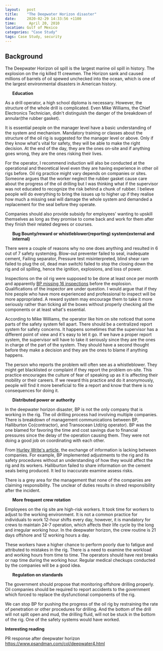 ```yaml
---
layout:   post
title:    "The Deepwater Horizon disaster"
date:     2020-02-29 14:33:56 +1100
time:      April 20, 2010
location: Gulf of Mexico
categories: "Case Study"
tags: Case Study, security
---
```

<h2>Background</h2>
The Deepwater Horizon oil spill is the largest marine oil spill in history. The explosion on the rig killed 11 crewmen. The Horizon sank and caused millions of barrels of oil spewed unchecked into the ocean, which is one of the largest environmental disasters in American history.

<ul><b>Education</b></ul>
As a drill operator, a high school diploma is necessary. However, the structure of the whole drill is complicated. Even Mike Williams, the Chief Electronics Technician, didn't distinguish the danger of the breakdown of annular(the rubber gasket). 

It is essential people on the manager level have a basic understanding of the system and mechanism. Mandatory training or classes about the structure of the oil rig is suggested for the manager level or above. Only if they know what's vital for safety, they will be able to make the right decision. At the end of the day, they are the ones on-site and if anything goes wrong, they are the ones risking their lives. 

For the operator, I recommend induction will also be conducted at the operational and theoretical level even they are having experience in other oil rigs before. Oil rig practice might vary depends on companies or sites. 
Someone argues that the worker neglect the rubber gasket cause care about the progress of the oil drilling but I was thinking what if the supervisor was not educated to recognize the risk behind a chunk of rubber. I believe people will do everything to bring the issues up to higher up if they realise how much a missing seal will damage the whole system and demanded a replacement for the seal before they operate. 

Companies should also provide subsidy for employees' wanting to upskill themselves as long as they promise to come back and work for them after they finish their related degrees or courses.

<ul><b>Bug Bounty/reward or whistleblower(reporting) system(external and internal)</b></ul>
There were a couple of reasons why no one does anything and resulted in 6 out of 7 safety system(eg. Blow-out preventer failed to seal, inadequate cement, Failing separator, Pressure test misinterpreted, blind shear ram failed to plug the oil, dead man switch) failed to stop the closing down the rig and oil spilling, hence the ignition, explosions, and loss of power.

Inspections on the oil rig were supposed to be done at least once per month and apparently <a href="https://www.cbsnews.com/news/bp-rig-missed-16-inspections-before-explosion/">BP missing 16 inspections</a> before the explosion. Qualifications of the inspector are under question. I would argue that if they hire people who have more experienced and professional to inspect will be more appropriated. A reward system may encourage them to take it more seriously rather than ticking all the boxes without properly checking all the components or at least what's essential.

According to Mike Williams, the operator like him on site noticed that some parts of the safety system fell apart. There should be a centralized report system for safety concerns. It happens sometimes that the supervisor has a different point of view and it's easy to let it go. If we have a proper report system, the supervisor will have to take it seriously since they are the ones in charge of the part of the system. They should have a second thought before they make a decision and they are the ones to blame if anything happens.

The person who reports the problem will often see as a whistleblower. They might get blacklisted or complaint if they report the problem on-site. This practice encourages the culture of fear of speaking up as it is affecting their mobility or their careers. If we reward this practice and do it anonymously, people will find it more beneficial to file a report and know that there is no consequences for doing it.


<ul><b>Distributed power or authority</b></ul>
In the deepwater horizon disaster, BP is not the only company that is working in the rig. The oil drilling process had involving multiple companies. There is breakdown of management communications between BP, Halliburton Co(contractor), and Transocean Ltd(rig operator). BP was the one blamed for favoring the time and cost savings due to financial pressures since the delay of the operation causing them. They were not doing a good job on coordinating with each other. 

From <a href="https://www.hurleywrite.com/Blog/84835/The-BP-Oil-Spill-in-the-Gulf-of-Mexico-Largely-Due-to-Communication-Failures">Hurley Write's article</a>, the exchange of information is lacking between companies. For example, BP implemented adjustments to the rig and its safety procedures without an understanding of how they would affect the rig and its workers. Halliburton failed to share information on the cement seals being produced. It led to inaccurate examine assess risks.

There is a grey area for the management that none of the companies are claiming responsibility. The unclear of duties results in shred responsibility after the incident. 

<ul><b>More frequent crew rotation</b></ul>
Employees on the rig site are high-risk workers. It took time for workers to adjust to the working environment. It is not a common practice for individuals to work 12-hour shifts every day, however, it is mandatory for crews to maintain 24-7 operation, which affects their life cycle by the long and irregular working hour. In the deepwater horizon, the crew routine is 21 days offshore and 12 working hours a day.

These workers have a higher chance to perform poorly due to fatigue and attributed to mistakes in the rig. There is a need to examine the workload and working hours from time to time. The operators should have rest breaks or nap time during the working hour. Regular medical checkups conducted by the companies will be a good idea.

<ul><b>Regulation on standards</b></ul>
The government should propose that monitoring offshore drilling properly. Oil companies should be required to report accidents to the government which forced to replace the dysfunctional components of the rig.

We can stop BP for pushing the progress of the oil rig by restraining the rate of penetration or other procedures for drilling. And the bottom of the drill will not split open and mud, the drilling fluid, will not be stuck in the bottom of the rig. One of the safety systems would have worked.


<b>Interesting reading</b>

PR response after deepwater horizon
https://www.psandman.com/col/deepwater4.html
